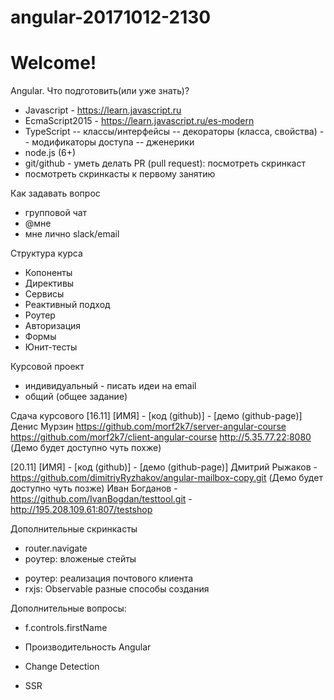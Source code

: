 # angular-20171012-2130

# Welcome!

Angular. Что подготовить(или уже знать)?
- Javascript - https://learn.javascript.ru
- EcmaScript2015 - https://learn.javascript.ru/es-modern 
- TypeScript
  -- классы/интерфейсы
  -- декораторы (класса, свойства)
  -- модификаторы доступа
  -- дженерики
- node.js (6+)  
- git/github - уметь делать PR (pull request): посмотреть скринкаст
- посмотреть скринкасты к первому занятию


Как задавать вопрос
- групповой чат
- @мне
- мне лично slack/email


Структура курса
- Копоненты
- Директивы
- Сервисы
- Реактивный подход
- Роутер
- Авторизация
- Формы
- Юнит-тесты


Курсовой проект
- индивидуальный - писать идеи на email
- общий (общее задание)


Сдача курсового
[16.11]
[ИМЯ] - [код (github)] - [демо (github-page)]
Денис Мурзин 
https://github.com/morf2k7/server-angular-course
https://github.com/morf2k7/client-angular-course
http://5.35.77.22:8080 (Демо будет доступно чуть похже)



[20.11] 
[ИМЯ] - [код (github)] - [демо (github-page)]
Дмитрий Рыжаков -  https://github.com/dimitriyRyzhakov/angular-mailbox-copy.git (Демо будет доступно чуть позже)
Иван Богданов -  https://github.com/IvanBogdan/testtool.git - http://195.208.109.61:807/testshop


Дополнительные скринкасты
+ router.navigate
+ роутер: вложеные стейты
- роутер: реализация почтового клиента
- rxjs: Observable разные способы создания


Дополнительные вопросы:

- f.controls.firstName

- Производительность Angular
- Change Detection
- SSR
